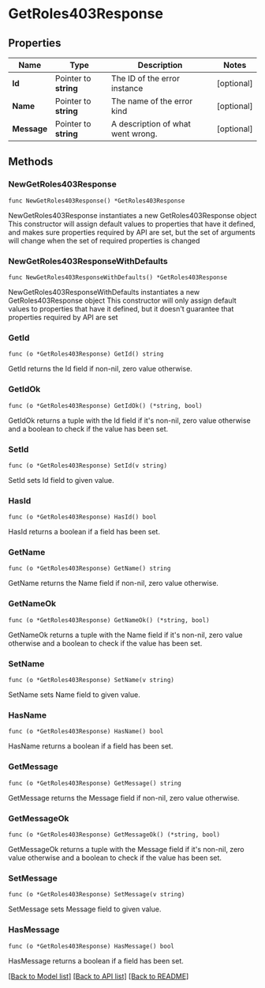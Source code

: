 # GetRoles403Response

## Properties

Name | Type | Description | Notes
------------ | ------------- | ------------- | -------------
**Id** | Pointer to **string** | The ID of the error instance | [optional] 
**Name** | Pointer to **string** | The name of the error kind | [optional] 
**Message** | Pointer to **string** | A description of what went wrong. | [optional] 

## Methods

### NewGetRoles403Response

`func NewGetRoles403Response() *GetRoles403Response`

NewGetRoles403Response instantiates a new GetRoles403Response object
This constructor will assign default values to properties that have it defined,
and makes sure properties required by API are set, but the set of arguments
will change when the set of required properties is changed

### NewGetRoles403ResponseWithDefaults

`func NewGetRoles403ResponseWithDefaults() *GetRoles403Response`

NewGetRoles403ResponseWithDefaults instantiates a new GetRoles403Response object
This constructor will only assign default values to properties that have it defined,
but it doesn't guarantee that properties required by API are set

### GetId

`func (o *GetRoles403Response) GetId() string`

GetId returns the Id field if non-nil, zero value otherwise.

### GetIdOk

`func (o *GetRoles403Response) GetIdOk() (*string, bool)`

GetIdOk returns a tuple with the Id field if it's non-nil, zero value otherwise
and a boolean to check if the value has been set.

### SetId

`func (o *GetRoles403Response) SetId(v string)`

SetId sets Id field to given value.

### HasId

`func (o *GetRoles403Response) HasId() bool`

HasId returns a boolean if a field has been set.

### GetName

`func (o *GetRoles403Response) GetName() string`

GetName returns the Name field if non-nil, zero value otherwise.

### GetNameOk

`func (o *GetRoles403Response) GetNameOk() (*string, bool)`

GetNameOk returns a tuple with the Name field if it's non-nil, zero value otherwise
and a boolean to check if the value has been set.

### SetName

`func (o *GetRoles403Response) SetName(v string)`

SetName sets Name field to given value.

### HasName

`func (o *GetRoles403Response) HasName() bool`

HasName returns a boolean if a field has been set.

### GetMessage

`func (o *GetRoles403Response) GetMessage() string`

GetMessage returns the Message field if non-nil, zero value otherwise.

### GetMessageOk

`func (o *GetRoles403Response) GetMessageOk() (*string, bool)`

GetMessageOk returns a tuple with the Message field if it's non-nil, zero value otherwise
and a boolean to check if the value has been set.

### SetMessage

`func (o *GetRoles403Response) SetMessage(v string)`

SetMessage sets Message field to given value.

### HasMessage

`func (o *GetRoles403Response) HasMessage() bool`

HasMessage returns a boolean if a field has been set.


[[Back to Model list]](../README.md#documentation-for-models) [[Back to API list]](../README.md#documentation-for-api-endpoints) [[Back to README]](../README.md)


